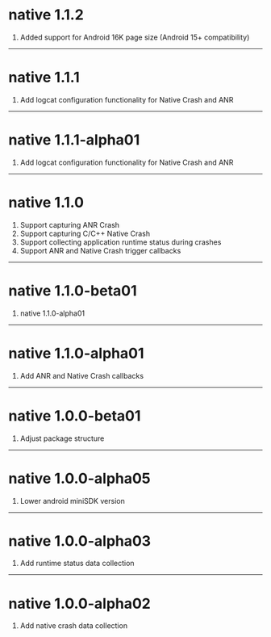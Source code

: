 # native 1.1.2
1. Added support for Android 16K page size (Android 15+ compatibility)

----------------------
# native 1.1.1
1. Add logcat configuration functionality for Native Crash and ANR

----------------------
# native 1.1.1-alpha01
1. Add logcat configuration functionality for Native Crash and ANR

----------------------
# native 1.1.0
1. Support capturing ANR Crash
2. Support capturing C/C++ Native Crash
3. Support collecting application runtime status during crashes
4. Support ANR and Native Crash trigger callbacks

----------------------
# native 1.1.0-beta01
1. native 1.1.0-alpha01

----------------------
# native 1.1.0-alpha01
1. Add ANR and Native Crash callbacks

----------------------
# native 1.0.0-beta01
1. Adjust package structure

----------------------
# native 1.0.0-alpha05
1. Lower android miniSDK version

----------------------
# native 1.0.0-alpha03
1. Add runtime status data collection

----------------------
# native 1.0.0-alpha02
1. Add native crash data collection